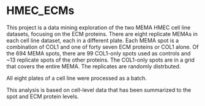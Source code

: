 # HMEC_ECMs

This project is a data mining exploration of the two MEMA HMEC cell line datasets, focusing on the ECM proteins. 
There are eight replicate MEMAs in each cell line dataset, each in a different plate. Each MEMA spot is a combination of COL1 and one of forty seven ECM proteins or COL1 alone. Of the 694 MEMA spots, there are 99 COL1-only spots used as controls and ~13 replicate spots of the other proteins. The COL1-only spots are in a grid that covers the entire MEMA. The replicates are randomly distrbuted. 

All eight plates of a cell line were processed as a batch.

This analysis is based on cell-level data that has been summarized to the spot and ECM protein levels.
